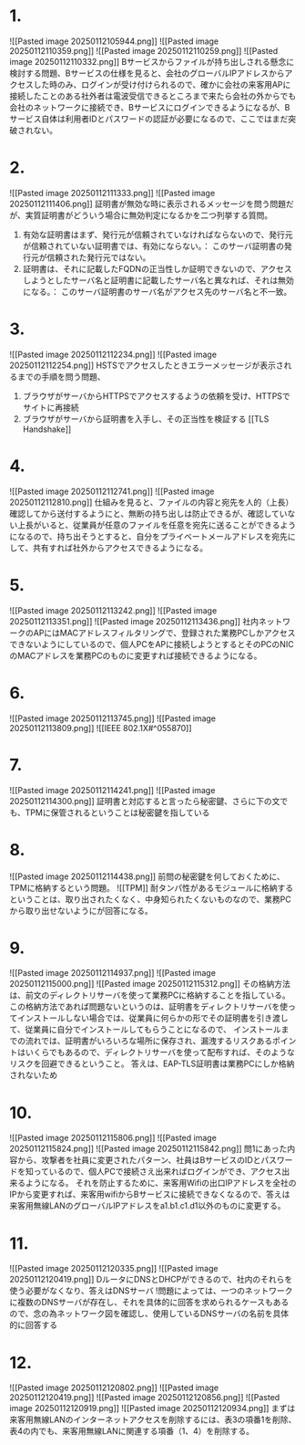 # 1.
![[Pasted image 20250112105944.png]]
![[Pasted image 20250112110359.png]]
![[Pasted image 20250112110259.png]]
![[Pasted image 20250112110332.png]]
Bサービスからファイルが持ち出しされる懸念に検討する問題、Bサービスの仕様を見ると、会社のグローバルIPアドレスからアクセスした時のみ、ログインが受け付けられるので、確かに会社の来客用APに接続したことのある社外者は電波受信できるところまで来たら会社の外からでも会社のネットワークに接続でき、Bサービスにログインできるようになるが、Bサービス自体は利用者IDとパスワードの認証が必要になるので、ここではまだ突破されない。

# 2.
![[Pasted image 20250112111333.png]]
![[Pasted image 20250112111406.png]]
証明書が無効な時に表示されるメッセージを問う問題だが、実質証明書がどういう場合に無効判定になるかを二つ列挙する質問。
1. 有効な証明書はまず、発行元が信頼されていなければならないので、発行元が信頼されていない証明書では、有効にならない。：
   このサーバ証明書の発行元が信頼された発行元ではない。
2. 証明書は、それに記載したFQDNの正当性しか証明できないので、アクセスしようとしたサーバ名と証明書に記載したサーバ名と異なれば、それは無効になる。：
   このサーバ証明書のサーバ名がアクセス先のサーバ名と不一致。

# 3.
![[Pasted image 20250112112234.png]]
![[Pasted image 20250112112254.png]]
HSTSでアクセスしたときエラーメッセージが表示されるまでの手順を問う問題、
1. ブラウザがサーバからHTTPSでアクセスするようの依頼を受け、HTTPSでサイトに再接続
2. ブラウザがサーバから証明書を入手し、その正当性を検証する
[[TLS Handshake]]

# 4.
![[Pasted image 20250112112741.png]]
![[Pasted image 20250112112810.png]]
仕組みを見ると、ファイルの内容と宛先を人的（上長）確認してから送付するようにと、無断の持ち出しは防止できるが、確認していない上長がいると、従業員が任意のファイルを任意を宛先に送ることができるようになるので、持ち出そうとすると、自分をプライベートメールアドレスを宛先にして、共有すれば社外からアクセスできるようになる。

# 5.
![[Pasted image 20250112113242.png]]
![[Pasted image 20250112113351.png]]
![[Pasted image 20250112113436.png]]
社内ネットワークのAPにはMACアドレスフィルタリングで、登録された業務PCしかアクセスできないようにしているので、個人PCをAPに接続しようとするとそのPCのNICのMACアドレスを業務PCのものに変更すれば接続できるようになる。

# 6.
![[Pasted image 20250112113745.png]]
![[Pasted image 20250112113809.png]]
![[IEEE 802.1X#^055870]]

# 7.
![[Pasted image 20250112114241.png]]
![[Pasted image 20250112114300.png]]
証明書と対応すると言ったら秘密鍵、さらに下の文でも、TPMに保管されるということは秘密鍵を指している

# 8.
![[Pasted image 20250112114438.png]]
前問の秘密鍵を何しておくために、TPMに格納するという問題。
![[TPM]]
耐タンパ性があるモジュールに格納するということは、取り出されたくなく、中身知られたくないものなので、業務PCから取り出せないようにが回答になる。

# 9.
![[Pasted image 20250112114937.png]]
![[Pasted image 20250112115000.png]]
![[Pasted image 20250112115312.png]]
その格納方法は、前文のディレクトリサーバを使って業務PCに格納することを指している。
この格納方法であれば問題ないというのは、証明書をディレクトリサーバを使ってインストールしない場合では、従業員に何らかの形でその証明書を引き渡して、従業員に自分でインストールしてもらうことになるので、
インストールまでの流れでは、証明書がいろいろな場所に保存され、漏洩するリスクあるポイントはいくらでもあるので、ディレクトリサーバを使って配布すれば、そのようなリスクを回避できるということ。
答えは、EAP-TLS証明書は業務PCにしか格納されないため

# 10.
![[Pasted image 20250112115806.png]]
![[Pasted image 20250112115824.png]]
![[Pasted image 20250112115842.png]]
問1にあった内容から、攻撃者を社員に変更されたパターン、社員はBサービスのIDとパスワードを知っているので、個人PCで接続さえ出来ればログインができ、アクセス出来るようになる。
それを防止するために、来客用Wifiの出口IPアドレスを全社のIPから変更すれば、来客用wifiからBサービスに接続できなくなるので、答えは来客用無線LANのグローバルIPアドレスをa1.b1.c1.d1以外のものに変更する。

# 11.
![[Pasted image 20250112120335.png]]
![[Pasted image 20250112120419.png]]
DルータにDNSとDHCPができるので、社内のそれらを使う必要がなくなり、答えはDNSサーバ
!問題によっては、一つのネットワークに複数のDNSサーバが存在し、それを具体的に回答を求められるケースもあるので、念の為ネットワーク図を確認し、使用しているDNSサーバの名前を具体的に回答する

# 12.
![[Pasted image 20250112120802.png]]
![[Pasted image 20250112120419.png]]
![[Pasted image 20250112120856.png]]
![[Pasted image 20250112120919.png]]
![[Pasted image 20250112120934.png]]
まずは来客用無線LANのインターネットアクセスを削除するには、表3の項番1を削除、表4の内でも、来客用無線LANに関連する項番（1、4）を削除する。